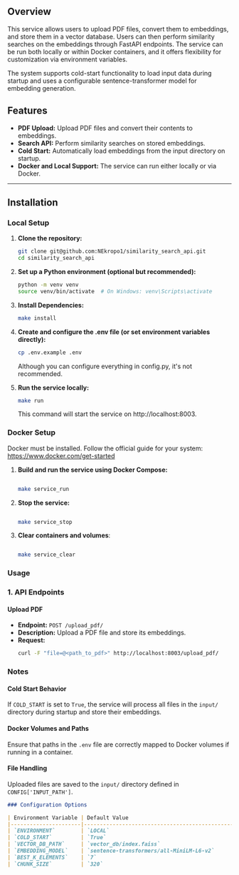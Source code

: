 ## Overview
This service allows users to upload PDF files, convert them to embeddings, and store them in a vector database. Users can then perform similarity searches on the embeddings through FastAPI endpoints. The service can be run both locally or within Docker containers, and it offers flexibility for customization via environment variables. 

The system supports cold-start functionality to load input data during startup and uses a configurable sentence-transformer model for embedding generation.

## Features
- **PDF Upload:** Upload PDF files and convert their contents to embeddings.
- **Search API:** Perform similarity searches on stored embeddings.
- **Cold Start:** Automatically load embeddings from the input directory on startup.
- **Docker and Local Support:** The service can run either locally or via Docker.

---

## Installation

### Local Setup
1. **Clone the repository:**
   ```bash
   git clone git@github.com:NEkropo1/similarity_search_api.git
   cd similarity_search_api
   ```

2. **Set up a Python environment (optional but recommended):**
   ```bash
   python -m venv venv
   source venv/bin/activate  # On Windows: venv\Scripts\activate
   ```

3. **Install Dependencies:**
   ```bash
   make install
   ```
   
4. **Create and configure the .env file (or set environment variables directly):**
   ```bash
   cp .env.example .env
   ```
   Although you can configure everything in config.py, it's not recommended.  

5. **Run the service locally:**
   ```bash
   make run
   ```

   This command will start the service on http://localhost:8003.

### Docker Setup
Docker must be installed. Follow the official guide for your system:
https://www.docker.com/get-started
1. **Build and run the service using Docker Compose:**

    ```bash

   make service_run
   ```  
   
2. **Stop the service:**

    ```bash

   make service_stop
   ```  

3. **Clear containers and volumes**:

    ```bash

   make service_clear
   ```  

### Usage
### 1. API Endpoints

#### Upload PDF
- **Endpoint:** `POST /upload_pdf/`
- **Description:** Upload a PDF file and store its embeddings.
- **Request:**
   ```bash
   curl -F "file=@<path_to_pdf>" http://localhost:8003/upload_pdf/
   ```

### Notes

#### Cold Start Behavior
If `COLD_START` is set to `True`, the service will process all files in the `input/` directory during startup and store their embeddings.

#### Docker Volumes and Paths
Ensure that paths in the `.env` file are correctly mapped to Docker volumes if running in a container.

#### File Handling
Uploaded files are saved to the `input/` directory defined in `CONFIG['INPUT_PATH']`.



```markdown
### Configuration Options

| Environment Variable | Default Value                                   | Description                                              |
|----------------------|-------------------------------------------------|----------------------------------------------------------|
| `ENVIRONMENT`        | `LOCAL`                                         | Set to `LOCAL` for local setup or `PRODUCTION` for Docker |
| `COLD_START`         | `True`                                          | Whether to initialize vector DB with files at startup    |
| `VECTOR_DB_PATH`     | `vector_db/index.faiss`                         | Path to the vector database                              |
| `EMBEDDING_MODEL`    | `sentence-transformers/all-MiniLM-L6-v2`        | Model for embedding generation                           |
| `BEST_K_ELEMENTS`    | `7`                                             | Number of top results to return for search queries       |
| `CHUNK_SIZE`         | `320`                                           | Size of chunks for embedding input                      |
```
